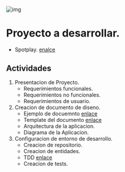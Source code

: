 # 
![img](https://images.pexels.com/photos/7437079/pexels-photo-7437079.jpeg?auto=compress&cs=tinysrgb&w=1260&h=750&dpr=1)

# Proyecto a desarrollar.
- Spotplay. [enalce](./Resources/spotplay.md)
## Actividades
1. Presentacion de Proyecto.
    - Requerimientos funcionales.
    - Requerimientos no funcionales.
    - Requerimientos de usuario.
2. Creacion de documento de diseno.
    - Ejemplo de docuemnto [enlace](./Resources/Doc-Diseno-Ejemplo.md)
    - Template del documento [enlace](./Resources/Doc-Diseno.md)
    - Arquitectura de la aplicacion.
    - Diagrama de la Aplicacion.
2. Configuracion de entorno de desarrollo.
    - Creacion de repositorio.
    - Creacion de entidades.
    - TDD [enlace](./Resources/TDD.md)
    - Creacion de tests.


